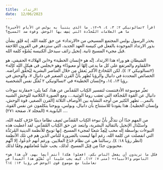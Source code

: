 ```yaml
---
title:  الارتداد
date:  12/06/2023
---
```


`اقرأ ٢تسالونيكي ٢: ٣، ٤، ٩–١٢. ما الذي يتنبأ به بولس عن الأيام الأخيرة؟ ما هي العلامات المُحدَّدة التي يَصِف بها الوحش، وقوة ضد المسيح؟`

يحذر الرسول بولس المجتمع المسيحي من «الارتداد» عن حق كلمة الله. إنه قَلِق بشأن بذور الارتداد الموجودة بالفعل في كنيسة العهد الجديد، التي ستزدهر في القرون اللاحقة قبل مجيء المسيح ثانية. إنجيل زائف سيدخل الكنيسة يُشَوِّه كلمة الله.

الشيطان هو وراء هذا الارتداد. إنَّه هو «إنسان الخطية» و«ابن الهلاك» الحقيقي، هو «المُقاوم والمرتفع على كل ما يدعى إلهًا أو معبودًا» وهو «يجلس في هيكل الله كإله» (٢تسالونيكي ٢: ٤). لكن المُخادع الأكبر يَعمَل مِن خلال العناصر البشرية لِيُحقِّق أغراضه. الخصائص المحددة في دانيال والرؤيا تُظهِر بأنَّ القرن الصغير في دانيال ٧، والوحش في رؤيا ١٣، ١٤، و«إنسان الخطية» في ٢تسالونيكي ٢ تُمَثِّل نفس الشخصية.

تعبِّر موسوعة الأدفنتست لتفسير الكِتاب المُقدَّس عن هذا، كما يلي: «مقارنة نبوءات دانيال عن القوة المُجدِّفة التي تعقب روما الوثنية…، ومع الصورة الكلامية للوحش الشبيه بالنمر... تظهر الكثير من أوجه التشابه بين الأوصاف الثلاثة [القرن الصغير، قوة الوحش، وإنسان الخطية]. هذا يقودنا للاستنتاج بأن دانيال، وبولس، ويوحنا يتكلمون عن نفس القوة، … البابوية.» (المجلد ٧، صفحة ٢٧١).

من المهم جدًا أن نتذكَّر بأنَّ نبوءة الكِتاب المُقدَّس تَصِف نظاما دينيًا حَرّف كلمة الله، واستَبْدَل الإنجيل بالتقاليد البشرية، وابتعد عن حق الكِتاب المُقدَّس. لقد أعطيت هذه النبوءات بواسطة إله محب لِيُعِدَّ شعبًا لمجيء المسيح. إنها توبيخ للأنظمة الدينية المُرتَدَّة التي انفصلت عن كلمة الله، رغم أنها ليست بالضرورة للناس الذين هم في تلك الأنظمة (انظر رؤيا ١٨: ٤). رسالتنا هي عن نظام خَدَعَ الملايين. ورغم أنهم خُدِعُوا، إلا أنَّهم محبوبون جدًا مِن قِبَل المسيح. لذلك، يجب علينا مُعاملتهم وفقًا لذلك.

`«فكل ما تريدون أن يفعل الناس بكم، افعلوا هكذا أنتم أيضا بهم، لأن هذا هو الناموس والأنبياء» (متى ٧: ١٢). كيف يجب علينا أن نُطبِّق هذا المبدأ في تعاملنا مع موضوع قوى الوحش في رؤيا ١٣: ١٤؟`